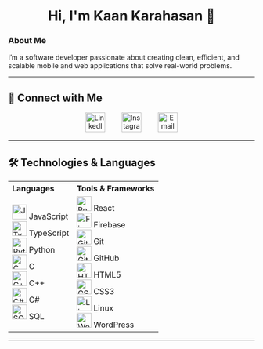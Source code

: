 <h1 align="center">Hi, I'm Kaan Karahasan 🖖</h1>

### About Me

I’m a software developer passionate about creating clean, efficient, and scalable mobile and web applications that solve real-world problems.

---

## 🚀 Connect with Me

<p align="center">
  <a href="[www.linkedin.com/in/kaankarahasan](https://www.linkedin.com/in/kaankarahasan/)" target="_blank" style="display:inline-block; margin: 0 15px;">
    <img src="https://cdn-icons-png.flaticon.com/512/174/174857.png" alt="LinkedIn" width="40" height="40" />
  </a>
  <a href="https://www.instagram.com/karahasankaan/$0" target="_blank" style="display:inline-block; margin: 0 15px;">
    <img src="https://cdn-icons-png.flaticon.com/512/2111/2111463.png" alt="Instagram" width="40" height="40" />
  </a>
  <a href="mailto:kaankarahasan@yahoo.com" style="display:inline-block; margin: 0 15px;">
    <img src="https://cdn-icons-png.flaticon.com/512/281/281769.png" alt="Email" width="40" height="40" />
  </a>
</p>

---

## 🛠️ Technologies & Languages

<table align="center">
  <tr>
    <th align="left">Languages</th>
    <th align="left">Tools & Frameworks</th>
  </tr>
  <tr>
    <td>
      <img src="https://cdn.jsdelivr.net/gh/devicons/devicon/icons/javascript/javascript-original.svg" alt="JavaScript" width="30" height="30" /> JavaScript<br/>
      <img src="https://cdn.jsdelivr.net/gh/devicons/devicon/icons/typescript/typescript-original.svg" alt="TypeScript" width="30" height="30" /> TypeScript<br/>
      <img src="https://cdn.jsdelivr.net/gh/devicons/devicon/icons/python/python-original.svg" alt="Python" width="30" height="30" /> Python<br/>
      <img src="https://cdn.jsdelivr.net/gh/devicons/devicon/icons/c/c-original.svg" alt="C" width="30" height="30" /> C<br/>
      <img src="https://cdn.jsdelivr.net/gh/devicons/devicon/icons/cplusplus/cplusplus-original.svg" alt="C++" width="30" height="30" /> C++<br/>
      <img src="https://cdn.jsdelivr.net/gh/devicons/devicon/icons/csharp/csharp-original.svg" alt="C#" width="30" height="30" /> C#<br/>
      <img src="https://cdn.jsdelivr.net/gh/devicons/devicon/icons/sqlite/sqlite-original.svg" alt="SQL" width="30" height="30" /> SQL
    </td>
    <td>
      <img src="https://cdn.jsdelivr.net/gh/devicons/devicon/icons/react/react-original.svg" alt="React" width="30" height="30" /> React<br/>
      <img src="https://cdn.jsdelivr.net/gh/devicons/devicon/icons/firebase/firebase-plain.svg" alt="Firebase" width="30" height="30" /> Firebase<br/>
      <img src="https://cdn.jsdelivr.net/gh/devicons/devicon/icons/git/git-original.svg" alt="Git" width="30" height="30" /> Git<br/>
      <img src="https://cdn.jsdelivr.net/gh/devicons/devicon/icons/github/github-original.svg" alt="GitHub" width="30" height="30" /> GitHub<br/>
      <img src="https://cdn.jsdelivr.net/gh/devicons/devicon/icons/html5/html5-original.svg" alt="HTML5" width="30" height="30" /> HTML5<br/>
      <img src="https://cdn.jsdelivr.net/gh/devicons/devicon/icons/css3/css3-original.svg" alt="CSS3" width="30" height="30" /> CSS3<br/>
      <img src="https://cdn.jsdelivr.net/gh/devicons/devicon/icons/linux/linux-original.svg" alt="Linux" width="30" height="30" /> Linux<br/>
      <img src="https://cdn.jsdelivr.net/gh/devicons/devicon/icons/wordpress/wordpress-original.svg" alt="WordPress" width="30" height="30" /> WordPress
    </td>
  </tr>
</table>

---
